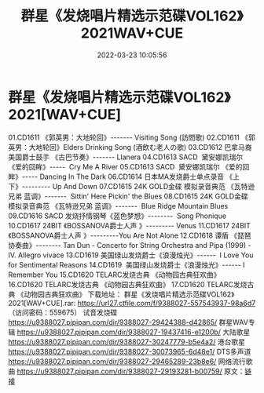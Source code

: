 ﻿---
title: 群星《发烧唱片精选示范碟VOL162》2021WAV+CUE
date: 2022-03-23 10:05:56
categories: 试音碟、非卖品、发烧碟
tags: 外语音乐
---
# 群星《发烧唱片精选示范碟VOL162》2021[WAV+CUE]

01.CD1611 《郭英男：大地轮回》------- Visiting Song (訪問歌)
02.CD1611 《郭英男：大地轮回》Elders Drinking Song (酒飲む老人の歌)
03.CD1612 巴拿马裔美国爵士鼓手 《古巴节奏》-------
Llanera
04.CD1613 SACD  黛安娜凯瑞尔
《爱的回眸》-----  Cry Me A River
05.CD1613 SACD  黛安娜凯瑞尔 《爱的回眸》----- Dancing In
The Dark
06.CD1614 日本MA发烧爵士单点录音 《上下》--------- Up And Down
07.CD1615 24K GOLD金碟 模拟录音典范 《瓦特逊兄弟
蓝调》-------  Sittin' Here Pickin' the Blues
08.CD1615 24K GOLD金碟 模拟录音典范 《瓦特逊兄弟
蓝调》-------  Blue Ridge Mountain Blues
09.CD1616 SACD 发烧抒情钢琴《蓝色梦想》--------  Song
Phonique
10.CD1617 24BIT 《BOSSANOVA爵士人声 》---------
Venus
11.CD1617 24BIT 《BOSSANOVA爵士人声 》---------You Are Not
Alone
12.CD1618 谭盾 《琵琶协奏曲》-------- Tan Dun - Concerto for String
Orchestra and Pipa (1999) - IV. Allegro vivace
13.CD1619
美国绿山发烧爵士《浪漫烛光》------  I Love You for Sentimental
Reasons
14.CD1619  美国绿山发烧爵士《浪漫烛光》------ I Remember
You
15.CD1620 TELARC发烧古典 《动物园古典狂欢曲》
16.CD1620 TELARC发烧古典 《动物园古典狂欢曲》
17.CD1620 TELARC发烧古典 《动物园古典狂欢曲》
下载地址：
群星《发烧唱片精选示范碟VOL162》2021[WAV+CUE].rar: https://url27.ctfile.com/f/9388027-557543937-98a6d7
（访问密码：559675）
试音发烧碟
https://u9388027.pipipan.com/dir/9388027-29424388-d42865/
群星WAV专辑
https://u9388027.pipipan.com/dir/9388027-19437416-e1200b/
大陆歌星
https://u9388027.pipipan.com/dir/9388027-30247779-b5e4a2/
港台歌星
https://u9388027.pipipan.com/dir/9388027-30073965-6d48e1/
DTS多声道
https://u9388027.pipipan.com/dir/9388027-29465289-23b8e6/
网络流行歌曲
https://u9388027.pipipan.com/dir/9388027-29193281-b00759/
原文：[链接](https://blog.sina.com.cn/s/blog_1647c7e7601030wcb.html)